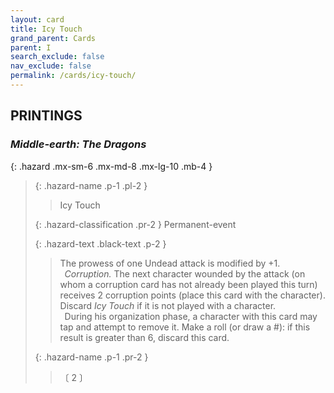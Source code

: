 ```yaml
---
layout: card
title: Icy Touch
grand_parent: Cards
parent: I
search_exclude: false
nav_exclude: false
permalink: /cards/icy-touch/
---
```


## PRINTINGS


### _Middle-earth: The Dragons_

{: .hazard .mx-sm-6 .mx-md-8 .mx-lg-10 .mb-4 }
> {: .hazard-name .p-1 .pl-2 }
> > <div class="hazard-mp"></div>
> > <div class="card-name">Icy Touch</div>
>
> {: .hazard-classification .pr-2 }
> Permanent-event
>
> {: .hazard-text .black-text .p-2 }
> > The prowess of one Undead attack is modified by +1. <br>&ensp;_Corruption._ The next character wounded by the attack (on whom a corruption card has not already been played this turn) receives 2 corruption points (place this card with the character). Discard _Icy Touch_ if it is not played with a character. <br>&ensp;During his organization phase, a character with this card may tap and attempt to remove it. Make a roll (or draw a #): if this result is greater than 6, discard this card. 
>
> {: .hazard-name .p-1 .pr-2 }
> > <div class="card-shield"></div>
> > <div class="card-corruption-white">〔 2 〕</div>
